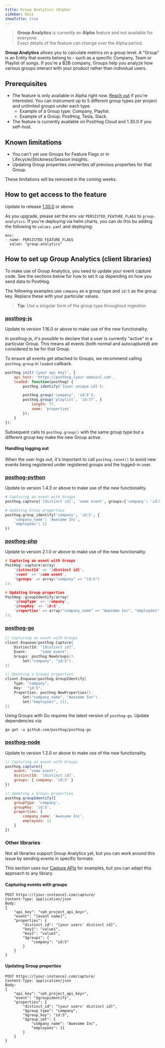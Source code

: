 ```yaml
---
title: Group Analytics (Alpha)
sidebar: Docs
showTitle: true
---
```


<blockquote class="warning-note">
    <strong>Group Analytics</strong> is currently an <strong>Alpha</strong> feature and not available for everyone.
<br />
Exact details of the feature can change over the Alpha period.
</blockquote>

**Group Analytics** allows you to calculate metrics on a group level. A "Group" is an Entity that events
belong to - such as a specific Company, Team or Playlist of songs. If you're a B2B company, Groups help
you analyze how various groups interact with your product rather than individual users.

## Prerequisites

- The feature is only available in Alpha right now. <a href="/slack" target="_blank">Reach out</a> if you're interested.
You can instrument up to 5 different group types per project and unlimited groups under each type.
    - Example of a Group type: Company, Playlist.
    - Example of a Group: PostHog, Tesla, Slack.
- The feature is currently available on PostHog Cloud and 1.30.0 if you self-host.

## Known limitations

- You can't yet use Groups for Feature Flags or in Lifecycle/Stickiness/Session Insights.
- Updating Group properties overwrites _all_ previous properties for that Group.

These limitations will be removed in the coming weeks.

## How to get access to the feature

Update to release [1.30.0](https://posthog.com/blog/the-posthog-array-1-30-0) or above.

As you upgrade, please set the env var `PERSISTED_FEATURE_FLAGS` to `group-analytics`. If you're deploying via helm charts, you can do this bu adding the following to `values.yaml` and deploying:
```
env:
- name: PERSISTED_FEATURE_FLAGS
  value: "group-analytics"
```

## How to set up Group Analytics (client libraries)

To make use of Group Analytics, you need to update your event capture code. See the sections below for how to set it up depending on how you send data to PostHog.

The following examples use `company` as a group type and `id:5` as the group key. Replace these with your particular values.

> **Tip:** Use a singular form of the group type throughout ingestion

### [posthog-js](https://posthog.com/docs/integrate/client/js)

Update to version 1.16.0 or above to make use of the new functionality.

In posthog-js, it's possible to declare that a user is currently "active" in a particular Group. This means all events (both normal and autocaptured) are considered to be for that Group.

To ensure all events get attached to Groups, we recommend calling `posthog.group` in `loaded` callback.

```js
posthog.init('[your api key]', {
    api_host: 'https://posthog.[your-domain].com',
    loaded: function(posthog) {
        posthog.identify('[user unique id]');

        posthog.group('company', 'id:5');
        posthog.group('playlist', 'id:77', {
            length: 77,
            some: 'properties'
        });
    }
});
```

Subsequent calls to `posthog.group()` with the same group type but a different group key make the new Group active.

#### Handling logging out

When the user logs out, it's important to call `posthog.reset()` to avoid new events being registered under registered groups and the logged-in user.

### [posthog-python](https://posthog.com/docs/integrate/server/python)

Update to version 1.4.3 or above to make use of the new functionality.

```python
# Capturing an event with Groups
posthog.capture('[distinct id]', 'some event', groups={'company': 'id:5'})

# Updating Group properties
posthog.group_identify('company', 'id:5', {
    'company_name': 'Awesome Inc',
    'employees': 11
})
```

### [posthog-php](https://posthog.com/docs/integrate/server/php)

Update to version 2.1.0 or above to make use of the new functionality.

```c
# Capturing an event with Groups
PostHog::capture(array(
    'distinctId' => '[distinct id]',
    'event' => 'some event',
    '$groups' => array("company" => "id:5")
));

# Updating Group properties
PostHog::groupIdentify(array(
    'groupType' => 'company',
    'groupKey' => 'id:5',
    'properties' => array("company_name" => "Awesome Inc", "employees" => 11)
));
```

### [posthog-go](https://posthog.com/docs/integrate/server/go)

```go
// Capturing an event with Groups
client.Enqueue(posthog.Capture{
    DistinctId: "[distinct id]",
    Event:      "some event",
    Groups: posthog.NewGroups().
        Set("company", "id:5").
})

// Updating a Groups properties
client.Enqueue(posthog.GroupIdentify{
    Type: "company",
    Key:  "id:5",
    Properties: posthog.NewProperties().
        Set("company_name", "Awesome Inc").
        Set("employees", 11),
})
```

Using Groups with Go requires the latest version of `posthog-go`. Update dependencies via:

```shell
go get -u github.com/posthog/posthog-go
```

### [posthog-node](https://posthog.com/docs/integrate/server/node)

Update to version 1.2.0 or above to make use of the new functionality.

```javascript
// Capturing an event with Groups
posthog.capture({
    event: "some event",
    distinctId: '[distinct id]',
    groups: { company: 'id:5' }
})

// Updating a Groups properties
posthog.groupIdentify({
    groupType: 'company',
    groupKey: 'id:5',
    properties: {
        company_name: 'Awesome Inc',
        employees: 11
    }
})
```

### Other libraries

Not all libraries support Group Analytics yet, but you can work around this issue by sending events in specific formats.

This section uses our [Capture APIs](https://posthog.com/docs/api/post-only-endpoints) for examples, but you can adapt this
approach to any library.

#### Capturing events with groups

```shell
POST https://[your-instance].com/capture/
Content-Type: application/json
Body:
{
    "api_key": "<ph_project_api_key>",
    "event": "[event name]",
    "properties": {
        "distinct_id": "[your users' distinct id]",
        "key1": "value1",
        "key2": "value2",
        "$groups": {
            "company": "id:5"
        }
    }
}

```

#### Updating Group properties

```shell
POST https://[your-instance].com/capture/
Content-Type: application/json
Body:
{
    "api_key": "<ph_project_api_key>",
    "event": "$groupidentify",
    "properties": {
        "distinct_id": "[your users' distinct id]",
        "$group_type": "company",
        "$group_key": "id:5",
        "$group_set": {
            "company_name": "Awesome Inc",
            "employees": 11
        }
    }
}

```
